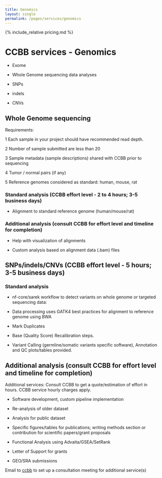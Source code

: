 ```yaml
---
title: Genomics
layout: single
permalink: /pages/services/genomics
---
```



{% include_relative pricing.md %}

# CCBB services - Genomics

* Exome

* Whole Genome sequencing data analyses

* SNPs

* indels

* CNVs
	
## Whole Genome sequencing  

Requirements:

1 Each sample in your project should have recommended read depth.

2 Number of sample submitted are less than 20

3 Sample metadata (sample descriptions) shared with CCBB prior to sequencing

4 Tumor / normal pairs (if any)

5 Reference genomes considered as standard: human, mouse, rat

### Standard analysis (CCBB effort level - 2 to 4 hours; 3-5 business days)

* Alignment to standard reference genome (human/mouse/rat)

### Additional analysis (consult CCBB for effort level and timeline for completion)

* Help with visualization of alignments

* Custom analysis based on alignment data (.bam) files


## SNPs/indels/CNVs  (CCBB effort level - 5 hours; 3-5 business days)

### Standard analysis

* nf-core/sarek workflow to detect variants on whole genome or targeted sequencing data: 

* Data processing uses GATK4 best practices for alignment to reference genome using BWA

* Mark Duplicates

* Base (Quality Score) Recalibration steps. 

* Variant Calling (germline/somatic variants specific software), Annotation and QC plots/tables provided.

## Additional analysis (consult CCBB for effort level and timeline for completion)


Additional services: Consult CCBB to get a quote/estimation of effort in hours. CCBB service hourly charges apply.

* Software development, custom pipeline implementation

* Re-analysis of older dataset

* Analysis for public dataset

* Specific figures/tables for publications; writing methods section or contribution for scientific papers/grant proposals

* Functional Analysis using Advaita/GSEA/SetRank

* Letter of Support for grants

* GEO/SRA submissions


Email to [ccbb](ccbb@scripps.edu) to set up a consultation meeting for additional service(s)



